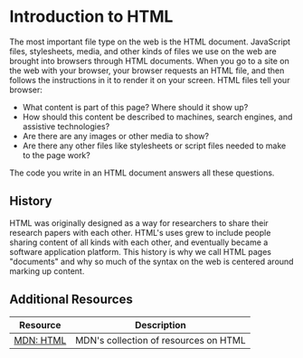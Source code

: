 # Introduction to HTML

The most important file type on the web is the HTML document. JavaScript files, stylesheets, media, and other kinds of files we use on the web are brought into browsers through HTML documents. When you go to a site on the web with your browser, your browser requests an HTML file, and then follows the instructions in it to render it on your screen. HTML files tell your browser:

* What content is part of this page? Where should it show up?
* How should this content be described to machines, search engines, and assistive technologies?
* Are there are any images or other media to show?
* Are there any other files like stylesheets or script files needed to make to the page work?

The code you write in an HTML document answers all these questions.

## History

HTML was originally designed as a way for researchers to share their research papers with each other. HTML's uses grew to include people sharing content of all kinds with each other, and eventually became a software application platform. This history is why we call HTML pages "documents" and why so much of the syntax on the web is centered around marking up content.

## Additional Resources

| Resource | Description |
| --- | --- |
| [MDN: HTML](https://developer.mozilla.org/en-US/docs/Web/HTML) | MDN's collection of resources on HTML |
